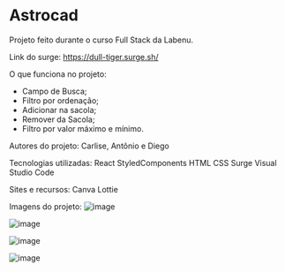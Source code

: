 # Astrocad
Projeto feito durante o curso Full Stack da Labenu.

Link do surge:
https://dull-tiger.surge.sh/

O que funciona no projeto:
- Campo de Busca;
- Filtro por ordenação;
- Adicionar na sacola;
- Remover da Sacola;
- Filtro por valor máximo e mínimo.

Autores do projeto: Carlise, Antônio e Diego

Tecnologias utilizadas:
React
StyledComponents
HTML
CSS
Surge
Visual Studio Code


Sites e recursos:
Canva Lottie



Imagens do projeto:
![image](https://user-images.githubusercontent.com/92445126/160175476-bbfafae1-d25d-4cc4-aab4-406e8f824c89.png)

![image](https://user-images.githubusercontent.com/92445126/160175592-1fb9f13f-99d8-4a78-b6ff-4329ab1a54fc.png)

![image](https://user-images.githubusercontent.com/92445126/160175662-af625723-26a2-4bd2-a4fa-38bfd645f061.png)

![image](https://user-images.githubusercontent.com/92445126/160175992-50f24a2d-ef92-4475-9f5a-32a43a58ce47.png)



